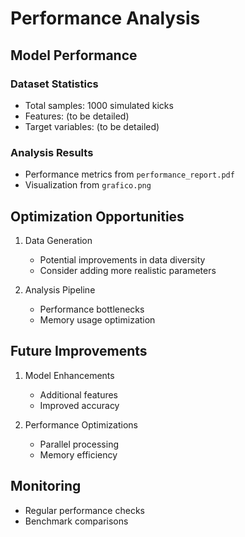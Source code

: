 # Performance Analysis

## Model Performance

### Dataset Statistics
- Total samples: 1000 simulated kicks
- Features: (to be detailed)
- Target variables: (to be detailed)

### Analysis Results
- Performance metrics from `performance_report.pdf`
- Visualization from `grafico.png`

## Optimization Opportunities
1. Data Generation
   - Potential improvements in data diversity
   - Consider adding more realistic parameters

2. Analysis Pipeline
   - Performance bottlenecks
   - Memory usage optimization

## Future Improvements
1. Model Enhancements
   - Additional features
   - Improved accuracy

2. Performance Optimizations
   - Parallel processing
   - Memory efficiency

## Monitoring
- Regular performance checks
- Benchmark comparisons 